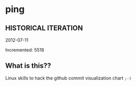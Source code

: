 # ping

## HISTORICAL ITERATION
2012-07-11

Incremented: 5518

## What is this?? 
Linux skills to hack the github commit visualization chart `;-)`

